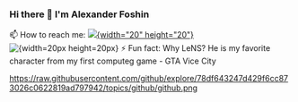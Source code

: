 ### Hi there 👋 I'm Alexander Foshin

📫 How to reach me: [![](https://raw.githubusercontent.com/gilbarbara/logos/main/logos/telegram.svg){width="20" height="20"}](https://t.me/alexander_foshin)
![{width=20px height=20px}](https://raw.githubusercontent.com/gilbarbara/logos/main/logos/telegram.svg)
⚡ Fun fact: Why LeNS? He is my favorite character from my first computeg game - GTA Vice City

<!--
**LeNS793/LeNS793** is a ✨ _special_ ✨ repository because its `README.md` (this file) appears on your GitHub profile.

Here are some ideas to get you started:

- 🔭 I’m currently working on ...
- 🌱 I’m currently learning ...
- 👯 I’m looking to collaborate on ...
- 🤔 I’m looking for help with ...
- 💬 Ask me about ...

- 😄 Pronouns: ...

-->
https://raw.githubusercontent.com/github/explore/78df643247d429f6cc873026c0622819ad797942/topics/github/github.png

